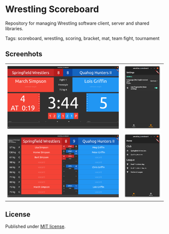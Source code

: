 # Wrestling Scoreboard

Repository for managing Wrestling software client, server and shared libraries.

Tags: scoreboard, wrestling, scoring, bracket, mat, team fight, tournament

## Screenhots

<table>
  <tr>
    <td width="73%"><img src="docs/images/screen_fight_01.png"></td>
    <td><img src="docs/images/screen_settings_01.png"></td>
  </tr>
  <tr>
    <td width="73%"><img src="docs/images/screen_team_match_01.png"></td>
    <td><img src="docs/images/screen_home_01.png"></td>
  </tr>
</table>

## License

Published under [MIT license](./LICENSE.md).
